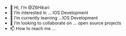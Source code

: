 - 👋 Hi, I’m @Z6Hikari
- 👀 I’m interested in ... IOS Development
- 🌱 I’m currently learning ...IOS Development
- 💞️ I’m looking to collaborate on ... open source projects
- 📫 How to reach me ... 

<!---
Z6Hikari/Z6Hikari is a ✨ special ✨ repository because its `README.md` (this file) appears on your GitHub profile.
You can click the Preview link to take a look at your changes.
--->
